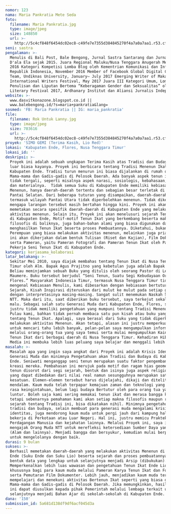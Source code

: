 ```yaml
---
nomor: 123
nama: Maria Pankratia Mete Seda
foto:
  filename: Maria Pankratia.jpg
  type: image/jpeg
  size: 148850
  url: >-
    http://5c4cf848f6454dc02ec8-c49fe7e7355d384845270f4a7a0a7aa1.r53.cf2.rackcdn.com/ade628f8-bfb1-4bc3-be3a-d788916b8e81/Maria%20Pankratia.jpg
seni: sastra
pengalaman: >-
  Menulis di Bali Post, Bale Bengong, Jurnal Sastra Santarang dan Jurnal Sastra
  D'ala Ela sejak 2015. Juara Regional Maluku/Nusa Tenggara Anugerah Media Humas
  2016 Kategori Kompetisi Lomba Blog oleh Kementrian Komunikasi dan Informatika
  Republik Indonesia, November 2016 Member of Facebook Global Digital Challenge
  Team, Undiknas University, January– July 2017 Emerging Writer of Makassar
  International Writers Festival, May 2017 Juara III Kategori Umum, Lomba
  Penulisan dan Liputan Bertema “Keberagaman Gender dan Seksualitas” oleh Asean
  Literary Festival 2017, Ardhanary Institut dan Aliansi Jurnalis Independen
website: >-
  www.dasvitkonazone.blogspot.co.id ||
  www.balebengong.id/?s=maria+pankratia&lang=
sosmed: 'FB: Maria Pankratia || IG: maria_pankratia'
file:
  filename: Rok Untuk Lanny.jpg
  type: image/jpeg
  size: 703616
  url: >-
    http://5c4cf848f6454dc02ec8-c49fe7e7355d384845270f4a7a0a7aa1.r53.cf2.rackcdn.com/ac990c5c-2e4f-474b-8753-ddf448d7d37a/Rok%20Untuk%20Lanny.jpg
proyek: 'SIMO GEMI (Terima Kasih, Lio Red)'
lokasi: 'Kabupaten Ende, Flores, Nusa Tenggara Timur'
lokasi_id: ''
deskripsi: >-
  Proyek ini adalah sebuah ungkapan Terima Kasih atas Tradisi dan Budaya yang
  luar biasa kayanya. Proyek ini berbicara tentang Tradisi Menenun Ikat di
  Kabupaten Ende. Tradisi turun menurun ini biasa dijalankan di rumah oleh
  Mama-mama dan Gadis-gadis di Pelosok Daerah. Ada banyak aspek tenun ikat yang
  tidak tergali, seperti misalnya aspek narasi, sosiologis, kebahasaan, kejiwaan
  dan materialnya.  Tidak semua Suku di Kabupaten Ende memiliki kebiasaan
  Menenun, hanya daerah-daerah tertentu dan sebagian besar terletak di Pesisir
  Pantai Selatan. Dari beberapa tuturan yang disampaikan, daerah-daerah yang
  termasuk wilayah Pantai Utara tidak diperbolehkan menenun. Tidak diketahui
  mengapa larangan tersebut masih bertahan hingga kini. Proyek ini akan
  memetakan secara spesifik daerah-daerah di Kabupaten Ende yang melakukan
  aktivitas menenun. Selain itu, Proyek ini akan menelusuri sejarah Tenun Ikat
  di Kabupaten Ende, Motif-motif Tenun Ikat yang berkembang beserta makna
  filosofis di baliknya, juga bahan-bahan alami yang biasa digunakan dalam
  menghasilkan Tenun Ikat beserta proses Pembuatannya. Diketahui, bukan hanya
  Perempuan yang biasa melakukan aktivitas menenun, melainkan juga pria. Proyek
  ini akan dikerjakan dalam bentuk Tulisan (Riset dan Kajian), Film Dokumenter
  serta Pameran, yaitu Pameran Fotografi dan Pameran Tenun Ikat oleh Para
  Pekerja Seni Tenun Ikat di Kabupaten Ende.
kategori: kerjasama_kolaborasi
latar_belakang: >-
  Sekitar Mei 2010, saya diajak membahas tentang Tenun Ikat di Nusa Tenggara
  Timur oleh Alm. Bapak Agus Prajitno yang kebetulan juga adalah Bapak Kos saya.
  Beliau meminjamkan sebuah Buku yang ditulis oleh seorang Pastor di Ledalero,
  Maumere. Buku tersebut berjudul “Seni Tenun, Suatu Segi Kebudayaan Orang
  Flores.” Masyarakat Indonesia Timur, termasuk Nusa Tenggara Timur tidak pernah
  mengenal Kebiasaan Menulis, kami dibesarkan dengan kebiasaan bertutur. Cerita
  Sejarah, Kisah Inspirasi diteruskan dari mulut ke mulut pada setiap generasi
  dengan interpretasinya masing-masing. Sangat sulit menemukan Naskah Sejarah di
  NTT. Maka dari itu, saat diberikan buku tersebut, saya terkejut sekaligus
  malu. Sebagai salah satu Generasi Muda dari Kabupaten Ende, Flores, saya
  justru tidak memiliki pengetahuan yang mumpuni tentang Tradisi Menenun di
  Pulau kami, bahkan tidak pernah membaca satu pun kisah atau buku yang menulis
  tentang Tenun Ikat. Apalagi, saya berasal dari Suku yang tidak diperkenankan
  melakukan aktivitas Menenun. Akan tetapi, alasan ini justru memperkuat saya
  untuk mencari tahu lebih banyak, pelan-pelan saya mengumpulkan informasi
  melalui orang-orang tua yang saya temui serta mulai mengumpulkan Kain Sarung
  Tenun Ikat dari berbagai daerah di Nusa Tenggara Timur. Kehadiran Hibah Cipta
  Media ini membuka lebih luas peluang saya belajar dan menggali lebih banyak.
masalah: >-
  Masalah apa yang ingin saya angkat dari Proyek ini adalah Krisis Identitas
  Generasi Muda dan minimnya Pengetahuan akan Tradisi dan Budaya di Kabupaten
  Ende. Seniwati menganggap seni tenun merupakan suatu faktor pengembangan daya
  kreasi mereka. Pembahasan ini merujuk pada motif dan ragam hias geometris seni
  tenun disorot dari segi sejarah, bentuk dan isinya juga aspek religio-magi
  yang dapat dibedakan dari nilai real namun sesungguhnya merupakan satu
  kesatuan. Elemen-elemen tersebut harus dijelajahi, dikaji dan diteliti secara
  mendalam. Kaum muda telah terpapar kemajuan zaman dan teknologi yang mengikis
  rasa keingintahuan, belum lagi budaya Bertutur oleh para orang tua yang kian
  luntur. Boleh saja kami sering memakai tenun ikat dan merasa bangga karenanya,
  tetapi sebenarnya pemahaman kami akan setiap makna filosofis maupun rentetan
  sejarah tentang Tradisi ini, bisa dikatakan nihil. Minimnya pengetahuan akan
  tradisi dan budaya, selain membuat para generasi muda mengalami krisis
  identitas, juga mendorong kaum muda untuk pergi jauh dari kampung halaman dan
  bekerja di Perkotaan atau Luar Negeri. Hal ini, justru memicu Praktek
  Perdagangan Manusia dan kejahatan lainnya. Melalui Proyek ini, saya ingin
  mengajak Orang Muda NTT untuk merefleksi ketersediaan Sumber Daya yang ada
  (Alam dan lainnya). Menjadi bangga dan bersyukur, kemudian mulai berpikir
  untuk mengelolanya dengan baik.
durasi: 9 bulan
sukses: >-
  Berhasil memetakan daerah-daerah yang melakukan aktivitas Menenun di Kabupaten
  Ende (Suku Ende dan Suku Lio) beserta sejarah dan proses pembuatannya dalam
  bentuk data yang lengkap untuk selanjutnya menjadi Arsip (dibukukan).
  Memperkenalkan lebih luas wawasan dan pengetahuan Tenun Ikat Ende Lio
  khususnya bagi para kaum muda melalui Pameran Karya Tenun Ikat dan Fotografi,
  serta Pemutaran Film Dokumenter. Lebih jauh, menjadikan kaum muda tertarik
  mempelajari dan menekuni aktivitas Bertenun Ikat seperti yang biasa dilakukan
  Mama-mama dan Gadis-gadis di Pelosok Daerah. Jika memungkinkan, hasil proyek
  ini dapat diusulkan kepada pihak Pemerintah melalui lembaga terkait untuk
  selanjutnya menjadi Bahan Ajar di sekolah-sekolah di Kabupaten Ende.
dana: '150'
submission_id: 5a681d138df9df6acf045d3a
---
```

